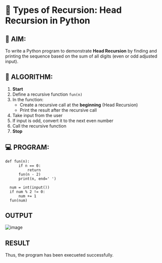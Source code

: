 # 🔁 Types of Recursion: Head Recursion in Python

## 🎯 AIM:
To write a Python program to demonstrate **Head Recursion** by finding and printing the sequence based on the sum of all digits (even or odd adjusted input).

## 🧠 ALGORITHM:

1. **Start**
2. Define a recursive function `fun(n)`
3. In the function:
   - Create a recursive call at the **beginning** (Head Recursion)
   - Print the result after the recursive call
4. Take input from the user
5. If input is odd, convert it to the next even number
6. Call the recursive function
7. **Stop**

## 💻 PROGRAM:
```
def fun(n):
      if n == 0:
          return
      fun(n - 2) 
      print(n, end=' ')  

  num = int(input())
  if num % 2 != 0:
      num += 1
  fun(num)
```

## OUTPUT
![image](https://github.com/user-attachments/assets/403e0d31-a6f1-4963-9711-f53c5f92e414)

## RESULT
Thus, the program has been execueted successfully.
